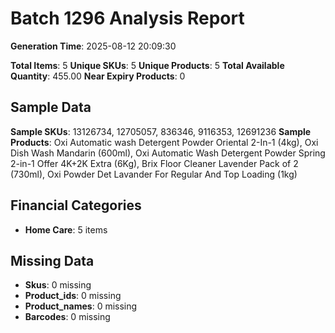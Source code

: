 # Batch 1296 Analysis Report

**Generation Time**: 2025-08-12 20:09:30

**Total Items**: 5
**Unique SKUs**: 5
**Unique Products**: 5
**Total Available Quantity**: 455.00
**Near Expiry Products**: 0

## Sample Data
**Sample SKUs**: 13126734, 12705057, 836346, 9116353, 12691236
**Sample Products**: Oxi Automatic wash Detergent Powder Oriental 2-In-1 (4kg), Oxi Dish Wash Mandarin (600ml), Oxi Automatic Wash Detergent Powder Spring 2-in-1 Offer 4K+2K Extra (6Kg), Brix Floor Cleaner Lavender Pack of 2 (730ml), Oxi Powder Det Lavander For Regular And Top Loading (1kg)

## Financial Categories
- **Home Care**: 5 items

## Missing Data
- **Skus**: 0 missing
- **Product_ids**: 0 missing
- **Product_names**: 0 missing
- **Barcodes**: 0 missing

